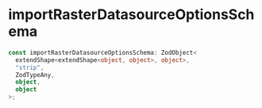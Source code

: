 # importRasterDatasourceOptionsSchema

```ts
const importRasterDatasourceOptionsSchema: ZodObject<
  extendShape<extendShape<object, object>, object>,
  "strip",
  ZodTypeAny,
  object,
  object
>;
```
